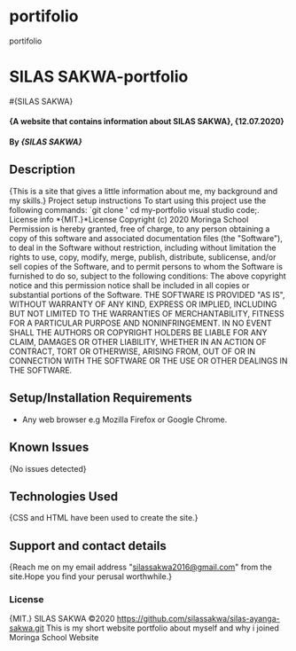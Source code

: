 # portifolio
portifolio
# SILAS SAKWA-portfolio
#{SILAS SAKWA}
#### {A website that contains information about SILAS SAKWA}, {12.07.2020}
#### By *{SILAS SAKWA}*
## Description
{This is a site that gives a little information about me, my background and my skills.}
Project setup instructions
To start using this project use the following commands:
`git clone '
cd my-portfolio
visual studio code;.
License info
*{MIT.}*License
Copyright (c) 2020 Moringa School
Permission is hereby granted, free of charge, to any person obtaining a copy of this software and associated documentation files (the "Software"), to deal in the Software without restriction, including without limitation the rights to use, copy, modify, merge, publish, distribute, sublicense, and/or sell copies of the Software, and to permit persons to whom the Software is furnished to do so, subject to the following conditions:
The above copyright notice and this permission notice shall be included in all copies or substantial portions of the Software.
THE SOFTWARE IS PROVIDED "AS IS", WITHOUT WARRANTY OF ANY KIND, EXPRESS OR IMPLIED, INCLUDING BUT NOT LIMITED TO THE WARRANTIES OF MERCHANTABILITY, FITNESS FOR A PARTICULAR PURPOSE AND NONINFRINGEMENT. IN NO EVENT SHALL THE AUTHORS OR COPYRIGHT HOLDERS BE LIABLE FOR ANY CLAIM, DAMAGES OR OTHER LIABILITY, WHETHER IN AN ACTION OF CONTRACT, TORT OR OTHERWISE, ARISING FROM, OUT OF OR IN CONNECTION WITH THE SOFTWARE OR THE USE OR OTHER DEALINGS IN THE SOFTWARE.
## Setup/Installation Requirements
* Any web browser e.g Mozilla Firefox or Google Chrome.
## Known Issues
{No issues detected}
## Technologies Used
{CSS and HTML have been used to create the site.}
## Support and contact details
{Reach me on my email address "silassakwa2016@gmail.com" from the site.Hope you find your perusal worthwhile.}
### License
{MIT.}
SILAS SAKWA ©2020
https://github.com/silassakwa/silas-ayanga-sakwa.git
This is my short website portfolio about myself and why i joined Moringa School
Website


